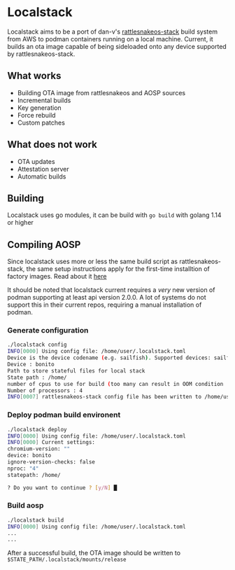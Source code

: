# Localstack

Localstack aims to be a port of dan-v's [rattlesnakeos-stack](https://github.com/dan-v/rattlesnakeos-stack) build system from AWS to podman containers running on a local machine. Current, it builds an ota image capable of being sideloaded onto any device supported by rattlesnakeos-stack. 


## What works

- Building OTA image from rattlesnakeos and AOSP sources
- Incremental builds
- Key generation
- Force rebuild
- Custom patches

## What does not work

- OTA updates
- Attestation server
- Automatic builds

## Building
Localstack uses go modules, it can be build with `go build` with golang 1.14 or higher



## Compiling AOSP

Since localstack uses more or less the same build script as rattlesnakeos-stack, the same setup instructions apply for the first-time installtion of factory images. Read about it [here](https://github.com/dan-v/rattlesnakeos-stack/blob/11.0/FLASHING.md)

It should be noted that localstack current requires a *very* new version of podman supporting at least api version 2.0.0. A lot of systems do not support this in their current repos, requiring a manual installation of podman. 

### Generate configuration
``` sh
./localstack config
INFO[0000] Using config file: /home/user/.localstack.toml 
Device is the device codename (e.g. sailfish). Supported devices: sailfish (Pixel), marlin (Pixel XL), walleye (Pixel 2), taimen (Pixel 2 XL), blueline (Pixel 3), crosshatch (Pixel 3 XL), sargo (Pixel 3a), bonito (Pixel 3a XL)
Device : bonito
Path to store stateful files for local stack
State path : /home/
number of cpus to use for build (too many can result in OOM condition
Number of processors : 4
INFO[0007] rattlesnakeos-stack config file has been written to /home/user/.localstack.toml 
```

### Deploy podman build environent

``` sh
./localstack deploy
INFO[0000] Using config file: /home/user/.localstack.toml 
INFO[0000] Current settings:                            
chromium-version: ""
device: bonito
ignore-version-checks: false
nproc: "4"
statepath: /home/

? Do you want to continue ? [y/N] █
```




### Build aosp

``` sh
./localstack build
INFO[0000] Using config file: /home/user/.localstack.toml 
...
...
```


After a successful build, the OTA image should be written to `$STATE_PATH/.localstack/mounts/release`
